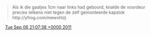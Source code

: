 > Als ik die gaatjes 1cm naar links had geboord, knalde de voordeur precies telkens niet tegen de zelf gemonteerde kapstok http://yfrog\.com/mewxhlzj

<img src="../../media/tweet.ico" width="12" /> [Tue Sep 06 21:07:38 +0000 2011](https://twitter.com/DromerDenker/status/111183800909832192)